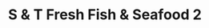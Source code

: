 ---
title: "S & T Fresh Fish & Seafood 2"
url: /detroit/s-and-t-fresh-fish-and-seafood-2/
shop: seafood
---